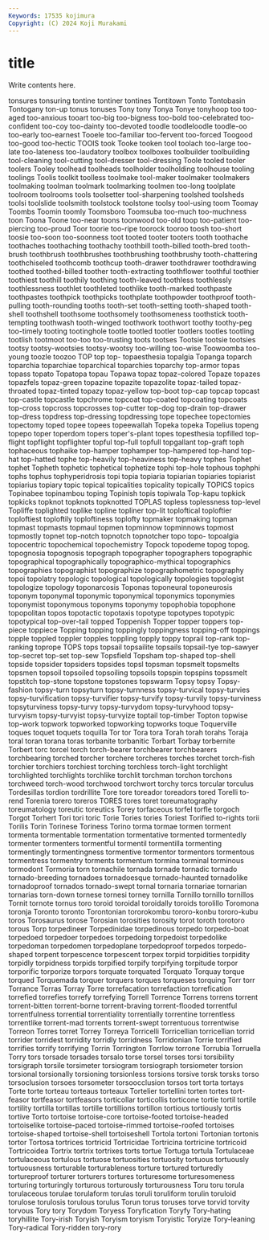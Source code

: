```yaml
---
Keywords: 17535 kojimura
Copyright: (C) 2024 Koji Murakami
---
```


# title

Write contents here.



tonsures tonsuring tontine tontiner tontines Tontitown
Tonto Tontobasin Tontogany ton-up tonus tonuses Tony tony Tonya Tonye
tonyhoop too too-aged too-anxious tooart too-big too-bigness too-bold too-celebrated too-confident
too-coy too-dainty too-devoted toodle toodleloodle toodle-oo too-early too-earnest Tooele too-familiar
too-fervent too-forced Toogood too-good too-hectic TOOIS took Tooke tooken tool
toolach too-large too-late too-lateness too-laudatory toolbox toolboxes toolbuilder toolbuilding tool-cleaning
tool-cutting tool-dresser tool-dressing Toole tooled tooler toolers Tooley toolhead toolheads
toolholder toolholding toolhouse tooling toolings Toolis toolkit toolless toolmake tool-maker
toolmaker toolmakers toolmaking toolman toolmark toolmarking toolmen too-long toolplate toolroom
toolrooms tools toolsetter tool-sharpening toolshed toolsheds toolsi toolslide toolsmith toolstock
toolstone toolsy tool-using toom Toomay Toombs Toomin toomly Toomsboro Toomsuba
too-much too-muchness toon Toona Toone too-near toons toonwood too-old toop
too-patient too-piercing too-proud Toor toorie too-ripe toorock tooroo toosh too-short
toosie too-soon too-soonness toot tooted tooter tooters tooth toothache toothaches
toothaching toothachy toothbill tooth-billed tooth-bred tooth-brush toothbrush toothbrushes toothbrushing toothbrushy
tooth-chattering toothchiseled toothcomb toothcup tooth-drawer toothdrawer toothdrawing toothed toothed-billed toother
tooth-extracting toothflower toothful toothier toothiest toothill toothily toothing tooth-leaved toothless
toothlessly toothlessness toothlet toothleted toothlike tooth-marked toothpaste toothpastes toothpick toothpicks
toothplate toothpowder toothproof tooth-pulling tooth-rounding tooths tooth-set tooth-setting tooth-shaped tooth-shell
toothshell toothsome toothsomely toothsomeness toothstick tooth-tempting toothwash tooth-winged toothwork toothwort
toothy toothy-peg too-timely tooting tootinghole tootle tootled tootler tootlers tootles
tootling tootlish tootmoot too-too too-trusting toots tootses Tootsie tootsie tootsies
tootsy tootsy-wootsies tootsy-wootsy too-willing too-wise Toowoomba too-young toozle toozoo TOP
top top- topaesthesia topalgia Topanga toparch toparchia toparchiae toparchical toparchies
toparchy top-armor topas topass topato Topatopa topau Topawa topaz topaz-colored
Topaze topazes topazfels topaz-green topazine topazite topazolite topaz-tailed topaz-throated topaz-tinted
topazy topaz-yellow top-boot top-cap topcap topcast top-castle topcastle topchrome topcoat
top-coated topcoating topcoats top-cross topcross topcrosses top-cutter top-dog top-drain top-drawer
top-dress topdress top-dressing topdressing tope topechee topectomies topectomy toped topee
topees topeewallah Topeka topeka Topelius topeng topepo toper toperdom topers
toper's-plant topes topesthesia topfilled top-flight topflight topflighter topful top-full topfull
topgallant top-graft toph tophaceous tophaike top-hamper tophamper top-hampered top-hand top-hat
top-hatted tophe top-heavily top-heaviness top-heavy tophes Tophet tophet Topheth tophetic
tophetical tophetize tophi top-hole tophous tophphi tophs tophus tophyperidrosis topi
topia topiaria topiarian topiaries topiarist topiarius topiary topic topical topicalities
topicality topically TOPICS topics Topinabee topinambou toping Topinish topis topiwala
Top-kapu topkick topkicks topknot topknots topknotted TOPLAS topless toplessness top-level
Topliffe toplighted toplike topline topliner top-lit toploftical toploftier toploftiest toploftily
toploftiness toplofty topmaker topmaking topman topmast topmasts topmaul topmen topminnow
topminnows topmost topmostly topnet top-notch topnotch topnotcher topo topo- topoalgia
topocentric topochemical topochemistry Topock topodeme topog topog. topognosia topognosis topograph
topographer topographers topographic topographical topographically topographico-mythical topographics topographies topographist topographize
topographometric topography topoi topolatry topologic topological topologically topologies topologist topologize
topology toponarcosis Toponas toponeural toponeurosis toponym toponymal toponymic toponymical toponymics
toponymies toponymist toponymous toponyms toponymy topophobia topophone topopolitan topos topotactic
topotaxis topotype topotypes topotypic topotypical top-over-tail topped Toppenish Topper topper
toppers top-piece toppiece Topping topping toppingly toppingness topping-off toppings topple
toppled toppler topples toppling topply toppy toprail top-rank top-ranking toprope
TOPS tops topsail topsailite topsails topsail-tye top-sawyer top-secret top-set top-sew
Topsfield Topsham top-shaped top-shell topside topsider topsiders topsides topsl topsman
topsmelt topsmelts topsmen topsoil topsoiled topsoiling topsoils topspin topspins topssmelt
topstitch top-stone topstone topstones topswarm Topsy topsy Topsy-fashion topsy-turn topsyturn
topsy-turnness topsy-turvical topsy-turvies topsy-turvification topsy-turvifier topsy-turvify topsy-turvily topsy-turviness topsyturviness topsy-turvy
topsy-turvydom topsy-turvyhood topsy-turvyism topsy-turvyist topsy-turvyize toptail top-timber Topton topwise top-work
topwork topworked topworking topworks toque Toquerville toques toquet toquets toquilla
Tor tor Tora tora Torah torah torahs Toraja toral toran
torana toras torbanite torbanitic Torbart Torbay torbernite Torbert torc torcel
torch torch-bearer torchbearer torchbearers torchbearing torched torcher torchere torcheres torches
torchet torch-fish torchier torchiers torchiest torching torchless torch-light torchlight torchlighted
torchlights torchlike torchlit torchman torchon torchons torchweed torch-wood torchwood torchwort
torchy torcs torcular torculus Tordesillas tordion tordrillite Tore tore toreador
toreadors tored Torelli to-rend Torenia torero toreros TORES tores toret
toreumatography toreumatology toreutic toreutics Torey torfaceous torfel torfle torgoch Torgot
Torhert Tori tori toric Torie Tories tories Toriest Torified to-rights
torii Torilis Torin Torinese Toriness Torino torma tormae tormen torment
tormenta tormentable tormentation tormentative tormented tormentedly tormenter tormenters tormentful tormentil
tormentilla tormenting tormentingly tormentingness tormentive tormentor tormentors tormentous tormentress tormentry
torments tormentum tormina torminal torminous tormodont Tormoria torn tornachile tornada
tornade tornadic tornado tornado-breeding tornadoes tornadoesque tornado-haunted tornadolike tornadoproof tornados
tornado-swept tornal tornaria tornariae tornarian tornarias torn-down tornese tornesi torney
tornilla Tornillo tornillo tornillos Tornit tornote tornus toro toroid toroidal
toroidally toroids torolillo Toromona toronja Toronto toronto Torontonian tororokombu tororo-konbu
tororo-kubu toros Torosaurus torose Torosian torosities torosity torot toroth torotoro
torous Torp torpedineer Torpedinidae torpedinous torpedo torpedo-boat torpedoed torpedoer torpedoes
torpedoing torpedoist torpedolike torpedoman torpedomen torpedoplane torpedoproof torpedos torpedo-shaped torpent
torpescence torpescent torpex torpid torpidities torpidity torpidly torpidness torpids torpified
torpify torpifying torpitude torpor torporific torporize torpors torquate torquated Torquato
Torquay torque torqued Torquemada torquer torquers torques torqueses torquing Torr
torr Torrance Torras Torray Torre torrefacation torrefaction torrefication torrefied torrefies
torrefy torrefying Torrell Torrence Torrens torrens torrent torrent-bitten torrent-borne torrent-braving
torrent-flooded torrentful torrentfulness torrential torrentiality torrentially torrentine torrentless torrentlike torrent-mad
torrents torrent-swept torrentuous torrentwise Torreon Torres torret Torrey Torreya Torricelli
Torricellian torricellian torrid torrider torridest torridity torridly torridness Torridonian Torrie
torrified torrifies torrify torrifying Torrin Torrington Torrlow torrone Torrubia Torruella
Torry tors torsade torsades torsalo torse torsel torses torsi torsibility
torsigraph torsile torsimeter torsiogram torsiograph torsiometer torsion torsional torsionally torsioning
torsionless torsions torsive torsk torsks torso torsoclusion torsoes torsometer torsoocclusion
torsos tort torta tortays Torte torte torteau torteaus torteaux Tortelier
tortellini torten tortes tort-feasor tortfeasor tortfeasors torticollar torticollis torticone tortie
tortil tortile tortility tortilla tortillas tortille tortillions tortillon tortious tortiously
tortis tortive Torto tortoise tortoise-core tortoise-footed tortoise-headed tortoiselike tortoise-paced tortoise-rimmed
tortoise-roofed tortoises tortoise-shaped tortoise-shell tortoiseshell Tortola tortoni Tortonian tortonis tortor
Tortosa tortrices tortricid Tortricidae Tortricina tortricine tortricoid Tortricoidea Tortrix tortrix
tortrixes torts tortue Tortuga tortula Tortulaceae tortulaceous tortulous tortuose tortuosities
tortuosity tortuous tortuously tortuousness torturable torturableness torture tortured torturedly tortureproof
torturer torturers tortures torturesome torturesomeness torturing torturingly torturous torturously torturousness
Toru toru torula torulaceous torulae torulaform torulas toruli toruliform torulin
toruloid torulose torulosis torulous torulus Torun torus toruses torve torvid
torvity torvous Tory tory Torydom Toryess Toryfication Toryfy Tory-hating toryhillite
Tory-irish Toryish Toryism toryism Toryistic Toryize Tory-leaning Tory-radical Tory-ridden tory-rory
